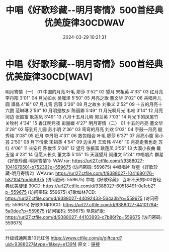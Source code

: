﻿---
title: 中唱《好歌珍藏--明月寄情》500首经典优美旋律30CDWAV
date: 2024-03-29 10:21:31
categories: WAV车载音乐、镜像
tags: 华语中文
---
# 中唱《好歌珍藏--明月寄情》500首经典优美旋律30CD[WAV]

明月寄情（一）
01 中国的月亮 叶毛 廖莎 3'52"
02 望月 宋祖英 4'33"
03 红月亮 李丹阳 3'01"
04 月光如水 吴雁泽 5'50"
05 月亮之歌 董文华 3'02"
06 共唱月儿圆 谭晶 4'18"
07 月儿弯 吕薇 3'26"
08 月之故乡 刘秉义 2'52"
09 十五的月亮十六圆 范琳琳 2'56"
10 月明是故乡 陈丽卿 5'49"
11 月光啊月光 韦唯 3'14"
12 月亮河边 张振富 耿莲凤 3'49"
13 八月十五月儿明 郭兰英 7'03"
14 月光下的凤尾竹 关牧村 4'34"
15 香江明月夜 彭丽媛 4'27"
明月寄情（二）
01 十五的月亮 董文华 3'28"
02 等到月儿圆 苏小明 2'36"
03 弯弯的月亮 刘欢 5'02"
04 手鼓—月亮 殷秀梅 3'08"
05 赶月 李丹阳 4'31"
06 敖包相会 叶毛 廖莎 6'37"
07 月亮小窗 吴小芸 2'50"
08 月下情歌 宋祖英 4'54"
09 边关月 王宏伟 4'46"
10 月亮走我也走 苏红 4'06"
11 长安月 陈俊华 5'08"
12 望月 张振富 耿莲凤 3'55"
13 大漠小夜曲 戴玉强 4'23"
14 但愿人长久 董文华 5'05"
15 天涯望月 阎维文 5'24"
中唱唱片 群星《好歌珍藏-明月寄情1》WAV.rar: https://url27.ctfile.com/f/9388027-1041679501-b75239?p=559675
(访问密码: 559675)
中唱唱片 群星《好歌珍藏-明月寄情2》WAV.rar: https://url27.ctfile.com/f/9388027-1041680176-b87104?p=559675
(访问密码: 559675)
中唱《好歌珍藏》 百听不厌的500首经典优美旋律 30CD: https://url27.ctfile.com/d/9388027-60518491-0e1cb2?p=559675
(访问密码: 559675)
好歌如林7CD: https://url27.ctfile.com/d/9388027-44092433-564a3b?p=559675
(访问密码: 559675)
好歌30年10CD: https://url27.ctfile.com/d/9388027-44101794-5a0dee?p=559675
(访问密码: 559675)
草原好歌: https://url27.ctfile.com/d/9388027-44103993-c7b86f?p=559675
(访问密码: 559675)
**************************
升级城通网盘10元红包 https://www.ctfile.com/p/giftcard?uid=9388027&type=1&key=e139f4
原文：[链接](https://blog.sina.com.cn/s/blog_1647c7e76010314w4.html)